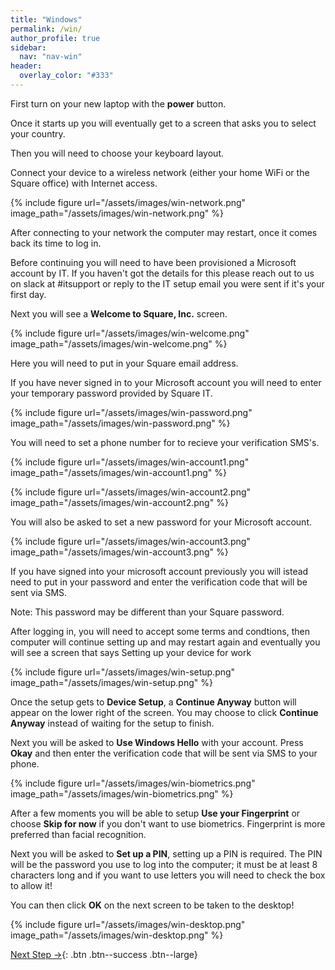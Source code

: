 ```yaml
---
title: "Windows"
permalink: /win/
author_profile: true
sidebar:
  nav: "nav-win"
header:
  overlay_color: "#333"
---
```


First turn on your new laptop with the __power__ button.

Once it starts up you will eventually get to a screen that asks you to select your country.

Then you will need to choose your keyboard layout.

Connect your device to a wireless network (either your home WiFi or the Square office) with Internet access.

{% include figure url="/assets/images/win-network.png" image_path="/assets/images/win-network.png" %}

After connecting to your network the computer may restart, once it comes back its time to log in.

Before continuing you will need to have been provisioned a Microsoft account by IT. If you haven't got the details for this please reach out to us on slack at #itsupport or reply to the IT setup email you were sent if it's your first day.

Next you will see a __Welcome to Square, Inc.__ screen.

{% include figure url="/assets/images/win-welcome.png" image_path="/assets/images/win-welcome.png" %}

Here you will need to put in your Square email address. 

If you have never signed in to your Microsoft account you will need to enter your temporary password provided by Square IT. 

{% include figure url="/assets/images/win-password.png" image_path="/assets/images/win-password.png" %}

You will need to set a phone number for to recieve your verification SMS's.

{% include figure url="/assets/images/win-account1.png" image_path="/assets/images/win-account1.png" %}

{% include figure url="/assets/images/win-account2.png" image_path="/assets/images/win-account2.png" %}

You will also be asked to set a new password for your Microsoft account.

{% include figure url="/assets/images/win-account3.png" image_path="/assets/images/win-account3.png" %}

If you have signed into your microsoft account previously you will istead need to put in your password and enter the verification code that will be sent via SMS.

Note: This password may be different than your Square password.

After logging in, you will need to accept some terms and condtions, then computer will continue setting up and may restart again and eventually you will see a screen that says Setting up your device for work

{% include figure url="/assets/images/win-setup.png" image_path="/assets/images/win-setup.png" %}

Once the setup gets to __Device Setup__, a __Continue Anyway__ button will appear on the lower right of the screen. You may choose to click __Continue Anyway__ instead of waiting for the setup to finish.

Next you will be asked to __Use Windows Hello__ with your account. Press __Okay__ and then enter the verification code that will be sent via SMS to your phone.

{% include figure url="/assets/images/win-biometrics.png" image_path="/assets/images/win-biometrics.png" %}

After a few moments you will be able to setup __Use your Fingerprint__ or choose __Skip for now__ if you don't want to use biometrics. Fingerprint is more preferred than facial recognition.

Next you will be asked to __Set up a PIN__, setting up a PIN is required. The PIN will be the password you use to log into the computer; it must be at least 8 characters long and if you want to use letters you will need to check the box to allow it!

You can then click __OK__ on the next screen to be taken to the desktop!

{% include figure url="/assets/images/win-desktop.png" image_path="/assets/images/win-desktop.png" %}

[Next Step &rarr;](/win-chrome){: .btn .btn--success .btn--large}
